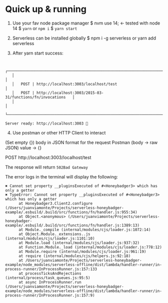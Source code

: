 # Quick up & running

1. Use your fav node package manager
$ nvm use 14;    <- tested with node 14
$ `yarn` or `npm i`
$ `yarn start` 


2. Serverless can be installed globally
$ npm i -g serverless or yarn add serverless

3. After yarn start success:
```

   ┌──────────────────────────────────────────────────────────────────────┐
   │                                                                      │
   │   POST | http://localhost:3003/localhost/test                        │
   │   POST | http://localhost:3003/2015-03-31/functions/fn/invocations   │
   │                                                                      │
   └──────────────────────────────────────────────────────────────────────┘

Server ready: http://localhost:3003 🚀

```
4. Use postman or other HTTP Client to interact

(Set empty {}) body in JSON format for the request
Postman (body -> raw JSON) value -> {}

POST http://localhost:3003/localhost/test 

The response will return `502Bad Gateway`

The error logs in the terminal will display the following:

```
✖ Cannot set property __pluginsExecuted of #<Honeybadger3> which has only a getter
✖ TypeError: Cannot set property __pluginsExecuted of #<Honeybadger3> which has only a getter
      at Honeybadger3.Client2.configure (/Users/juanviamonte/Projects/serverless-honeybadger-example/.esbuild/.build/src/functions/fn/handler.js:955:34)
      at Object.<anonymous> (/Users/juanviamonte/Projects/serverless-honeybadger-example/.esbuild/.build/src/functions/fn/handler.js:1389:13)
      at Module._compile (internal/modules/cjs/loader.js:1072:14)
      at Object.Module._extensions..js (internal/modules/cjs/loader.js:1101:10)
      at Module.load (internal/modules/cjs/loader.js:937:32)
      at Function.Module._load (internal/modules/cjs/loader.js:778:12)
      at Module.require (internal/modules/cjs/loader.js:961:19)
      at require (internal/modules/cjs/helpers.js:92:18)
      at /Users/juanviamonte/Projects/serverless-honeybadger-example/node_modules/serverless-offline/dist/lambda/handler-runner/in-process-runner/InProcessRunner.js:157:133
      at processTicksAndRejections (internal/process/task_queues.js:95:5)
      at async InProcessRunner.run (/Users/juanviamonte/Projects/serverless-honeybadger-example/node_modules/serverless-offline/dist/lambda/handler-runner/in-process-runner/InProcessRunner.js:157:9)
```

